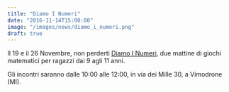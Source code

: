 ```yaml
---
title: "Diamo I Numeri"
date: "2016-11-14T15:00:00"
image: "/images/news/diamo_i_numeri.png"
draft: true
---
```


Il 19 e il 26 Novembre, non perderti <a href="/volantini/diamo_i_numeri.pdf" target="_blank">Diamo I Numeri</a>, due mattine di giochi matematici per ragazzi dai 9 agli 11 anni.

Gli incontri saranno dalle 10:00 alle 12:00, in via dei Mille 30, a Vimodrone (MI).
